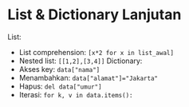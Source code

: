 # List & Dictionary Lanjutan
List:
- List comprehension: `[x*2 for x in list_awal]`
- Nested list: `[[1,2],[3,4]]`
Dictionary:
- Akses key: `data["nama"]`
- Menambahkan: `data["alamat"]="Jakarta"`
- Hapus: `del data["umur"]`
- Iterasi: `for k, v in data.items():`
